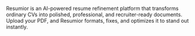 Resumior is an AI-powered resume refinement platform that transforms ordinary CVs into polished, professional, and recruiter-ready documents. Upload your PDF, and Resumior formats, fixes, and optimizes it to stand out instantly.